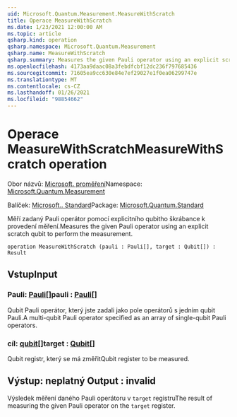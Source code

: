 ```yaml
---
uid: Microsoft.Quantum.Measurement.MeasureWithScratch
title: Operace MeasureWithScratch
ms.date: 1/23/2021 12:00:00 AM
ms.topic: article
qsharp.kind: operation
qsharp.namespace: Microsoft.Quantum.Measurement
qsharp.name: MeasureWithScratch
qsharp.summary: Measures the given Pauli operator using an explicit scratch qubit to perform the measurement.
ms.openlocfilehash: 4173aa9daac08a3febdfcbf12dc236f797685436
ms.sourcegitcommit: 71605ea9cc630e84e7ef29027e1f0ea06299747e
ms.translationtype: MT
ms.contentlocale: cs-CZ
ms.lasthandoff: 01/26/2021
ms.locfileid: "98854662"
---
```

# <a name="measurewithscratch-operation"></a><span data-ttu-id="0d7b4-102">Operace MeasureWithScratch</span><span class="sxs-lookup"><span data-stu-id="0d7b4-102">MeasureWithScratch operation</span></span>

<span data-ttu-id="0d7b4-103">Obor názvů: [Microsoft. proměření](xref:Microsoft.Quantum.Measurement)</span><span class="sxs-lookup"><span data-stu-id="0d7b4-103">Namespace: [Microsoft.Quantum.Measurement](xref:Microsoft.Quantum.Measurement)</span></span>

<span data-ttu-id="0d7b4-104">Balíček: [Microsoft.. Standard](https://nuget.org/packages/Microsoft.Quantum.Standard)</span><span class="sxs-lookup"><span data-stu-id="0d7b4-104">Package: [Microsoft.Quantum.Standard](https://nuget.org/packages/Microsoft.Quantum.Standard)</span></span>


<span data-ttu-id="0d7b4-105">Měří zadaný Pauli operátor pomocí explicitního qubitho škrábance k provedení měření.</span><span class="sxs-lookup"><span data-stu-id="0d7b4-105">Measures the given Pauli operator using an explicit scratch qubit to perform the measurement.</span></span>

```qsharp
operation MeasureWithScratch (pauli : Pauli[], target : Qubit[]) : Result
```


## <a name="input"></a><span data-ttu-id="0d7b4-106">Vstup</span><span class="sxs-lookup"><span data-stu-id="0d7b4-106">Input</span></span>

### <a name="pauli--pauli"></a><span data-ttu-id="0d7b4-107">Pauli: [Pauli](xref:microsoft.quantum.lang-ref.pauli)[]</span><span class="sxs-lookup"><span data-stu-id="0d7b4-107">pauli : [Pauli](xref:microsoft.quantum.lang-ref.pauli)[]</span></span>

<span data-ttu-id="0d7b4-108">Qubit Pauli operátor, který jste zadali jako pole operátorů s jedním qubit Pauli.</span><span class="sxs-lookup"><span data-stu-id="0d7b4-108">A multi-qubit Pauli operator specified as an array of single-qubit Pauli operators.</span></span>


### <a name="target--qubit"></a><span data-ttu-id="0d7b4-109">cíl: [qubit](xref:microsoft.quantum.lang-ref.qubit)[]</span><span class="sxs-lookup"><span data-stu-id="0d7b4-109">target : [Qubit](xref:microsoft.quantum.lang-ref.qubit)[]</span></span>

<span data-ttu-id="0d7b4-110">Qubit registr, který se má změřit</span><span class="sxs-lookup"><span data-stu-id="0d7b4-110">Qubit register to be measured.</span></span>



## <a name="output--__invalidresult__"></a><span data-ttu-id="0d7b4-111">Výstup: __neplatný <Result>__</span><span class="sxs-lookup"><span data-stu-id="0d7b4-111">Output : __invalid<Result>__</span></span>

<span data-ttu-id="0d7b4-112">Výsledek měření daného Pauli operátoru v `target` registru</span><span class="sxs-lookup"><span data-stu-id="0d7b4-112">The result of measuring the given Pauli operator on the `target` register.</span></span>